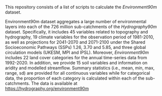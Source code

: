 This repository consists of a list of scripts to calculate the _Environment90m_ dataset.

Environment90m dataset aggregates a large number of environmental layers into each 
of the 726 million sub-catchments of the _Hydrography90m_ dataset.
Specifically, it includes 45 variables related to topography and hydrography, 
19 climate variables for the observation period of 1981-2010, 
as well as projections for 2041-2070 and 2071-2100 under the 
Shared Socioeconomic Pathways (SSPs) 1.26, 3.70 and 5.85, 
and three global circulation models (UKESM, MPI and IPSL). 
Moreover, _Environment90m_ includes 22 land cover categories for the annual time-series data from 1992-2020.
In addition, we provide 15 soil variables and information on aridity and modelled streamflow. 
Summary statistics  (i.e., mean, min, max, range, sd) are provided for all continuous variables 
while for categorical data, the proportion of each category is calculated within each of the sub-catchments. 
The data is available at https://hydrography.org/environment90m 

